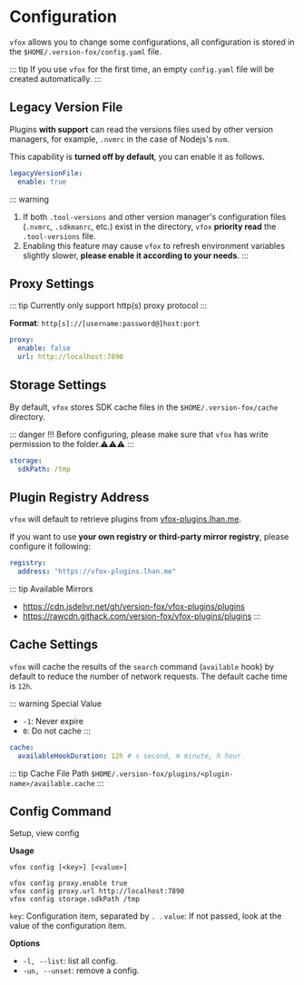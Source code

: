# Configuration

`vfox` allows you to change some configurations, all configuration is stored in the `$HOME/.version-fox/config.yaml`
file.

::: tip
If you use `vfox` for the first time, an empty `config.yaml` file will be created automatically.
:::

## Legacy Version File <Badge type="tip" text=">= 0.4.0" vertical="middle" />

Plugins **with support** can read the versions files used by other version managers,
for example, `.nvmrc` in the case of Nodejs's `nvm`.

This capability is **turned off by default**, you can enable it as follows.

```yaml
legacyVersionFile:
  enable: true
```

::: warning

1. If both `.tool-versions` and other version manager's configuration files (`.nvmrc`, `.sdkmanrc`, etc.) exist in the
   directory, `vfox` **priority read** the `.tool-versions` file.
2. Enabling this feature may cause `vfox` to refresh environment variables slightly slower, **please enable it according
   to your needs**.
   :::

## Proxy Settings

::: tip
Currently only support http(s) proxy protocol
:::

**Format**: `http[s]://[username:password@]host:port`

```yaml
proxy:
  enable: false
  url: http://localhost:7890
```

## Storage Settings

By default, `vfox` stores SDK cache files in the `$HOME/.version-fox/cache` directory.

::: danger !!!
Before configuring, please make sure that `vfox` has write permission to the folder.⚠⚠⚠
:::

```yaml
storage:
  sdkPath: /tmp
```

## Plugin Registry Address

`vfox` will default to retrieve plugins from [vfox-plugins.lhan.me](https://vfox-plugins.lhan.me).

If you want to use **your own registry or third-party mirror registry**, please configure it following:

```yaml
registry:
  address: "https://vfox-plugins.lhan.me"
```

::: tip Available Mirrors

- https://cdn.jsdelivr.net/gh/version-fox/vfox-plugins/plugins
- https://rawcdn.githack.com/version-fox/vfox-plugins/plugins
  :::

## Cache Settings <Badge type="tip" text=">= 0.4.1" vertical="middle" />

`vfox` will cache the results of the `search` command (`available` hook) by default to reduce the number of network requests. The default
cache time is `12h`.

::: warning Special Value
- `-1`: Never expire
- `0`: Do not cache
:::

```yaml
cache:
  availableHookDuration: 12h # s second, m minute, h hour
```


::: tip Cache File Path
`$HOME/.version-fox/plugins/<plugin-name>/available.cache`
:::

## Config Command <Badge type="tip" text=">= 0.4.0" vertical="middle" />

Setup, view config

**Usage**

```shell
vfox config [<key>] [<value>]

vfox config proxy.enable true
vfox config proxy.url http://localhost:7890
vfox config storage.sdkPath /tmp
```

`key`: Configuration item, separated by `. `.
`value`: If not passed, look at the value of the configuration item.

**Options**

- `-l, --list`: list all config.
- `-un, --unset`: remove a config.
